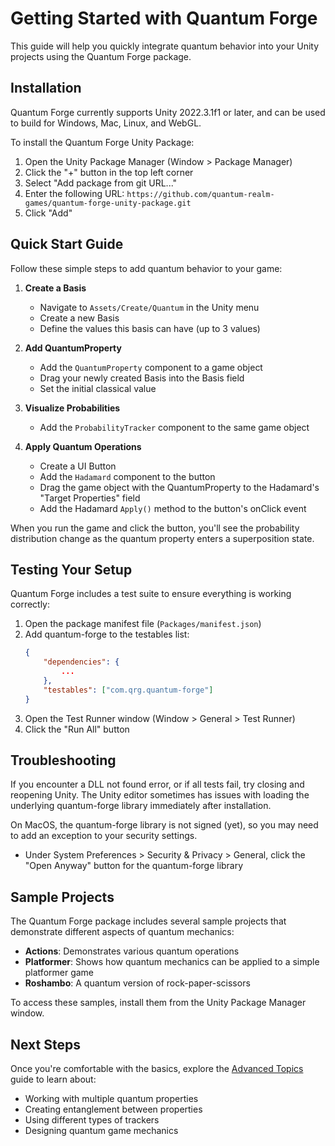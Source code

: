 # Getting Started with <span class="brand-font">Quantum Forge</span>

This guide will help you quickly integrate quantum behavior into your Unity projects using the <span class="brand-font">Quantum Forge</span> package.

## Installation

<span class="brand-font">Quantum Forge</span> currently supports Unity 2022.3.1f1 or later, and can be used to build for Windows, Mac, Linux, and WebGL.

To install the <span class="brand-font">Quantum Forge</span> Unity Package:

1. Open the Unity Package Manager (Window > Package Manager)
2. Click the "+" button in the top left corner
3. Select "Add package from git URL..."
4. Enter the following URL: `https://github.com/quantum-realm-games/quantum-forge-unity-package.git`
5. Click "Add"

## Quick Start Guide

Follow these simple steps to add quantum behavior to your game:

1. **Create a Basis**
   - Navigate to `Assets/Create/Quantum` in the Unity menu
   - Create a new Basis
   - Define the values this basis can have (up to 3 values)

2. **Add QuantumProperty**
   - Add the `QuantumProperty` component to a game object
   - Drag your newly created Basis into the Basis field
   - Set the initial classical value

3. **Visualize Probabilities**
   - Add the `ProbabilityTracker` component to the same game object

4. **Apply Quantum Operations**
   - Create a UI Button
   - Add the `Hadamard` component to the button
   - Drag the game object with the QuantumProperty to the Hadamard's "Target Properties" field
   - Add the Hadamard `Apply()` method to the button's onClick event

When you run the game and click the button, you'll see the probability distribution change as the quantum property enters a superposition state.

## Testing Your Setup

<span class="brand-font">Quantum Forge</span> includes a test suite to ensure everything is working correctly:

1. Open the package manifest file (`Packages/manifest.json`)
2. Add quantum-forge to the testables list:
   ```json
   {
       "dependencies": {
           ...
       },
       "testables": ["com.qrg.quantum-forge"]
   }
   ```
3. Open the Test Runner window (Window > General > Test Runner)
4. Click the "Run All" button

## Troubleshooting

If you encounter a DLL not found error, or if all tests fail, try closing and reopening Unity. The Unity editor sometimes has issues with loading the underlying quantum-forge library immediately after installation.

On MacOS, the quantum-forge library is not signed (yet), so you may need to add an exception to your security settings.
* Under System Preferences > Security & Privacy > General, click the "Open Anyway" button for the quantum-forge library

## Sample Projects

The <span class="brand-font">Quantum Forge</span> package includes several sample projects that demonstrate different aspects of quantum mechanics:

- **Actions**: Demonstrates various quantum operations
- **Platformer**: Shows how quantum mechanics can be applied to a simple platformer game
- **Roshambo**: A quantum version of rock-paper-scissors

To access these samples, install them from the Unity Package Manager window.

## Next Steps

Once you're comfortable with the basics, explore the [Advanced Topics](advanced-topics.md) guide to learn about:
- Working with multiple quantum properties
- Creating entanglement between properties
- Using different types of trackers
- Designing quantum game mechanics